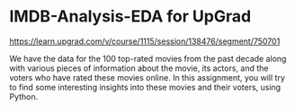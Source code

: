 # IMDB-Analysis-EDA for UpGrad 
https://learn.upgrad.com/v/course/1115/session/138476/segment/750701

We have the data for the 100 top-rated movies from the past decade along with various pieces of information about the movie, its actors, and the voters who have rated these movies online. In this assignment, you will try to find some interesting insights into these movies and their voters, using Python.
